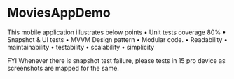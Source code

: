 # MoviesAppDemo
This mobile application illustrates below points
• Unit tests coverage 80%
• Snapshot & UI tests
• MVVM Design pattern
• Modular code.
• Readability
• maintainability
• testability
• scalability
• simplicity

FYI
Whenever there is snapshot test failure, please tests in 15 pro device as screenshots are mapped for the same.

